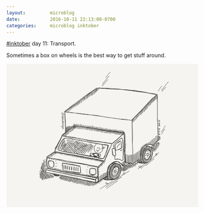 ```yaml
---
layout:         microblog
date:           2016-10-11 22:13:00-0700
categories:     microblog inktober
---
```

[#inktober](/categories/inktober) day 11: Transport.

Sometimes a box on wheels is the best way to get stuff around.

![Truck](/images/microblog/201610112213.jpg)
